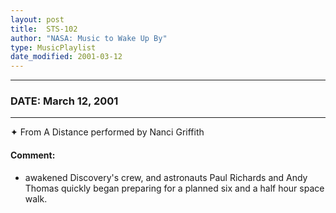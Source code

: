 ```yaml
---
layout: post
title:  STS-102
author: "NASA: Music to Wake Up By"
type: MusicPlaylist
date_modified: 2001-03-12
---
```


----
### DATE: March 12, 2001
----
✦ From A Distance performed by Nanci Griffith

#### Comment:
* awakened Discovery's crew, and astronauts Paul Richards and Andy Thomas quickly began preparing for a planned six and a half hour space walk.
